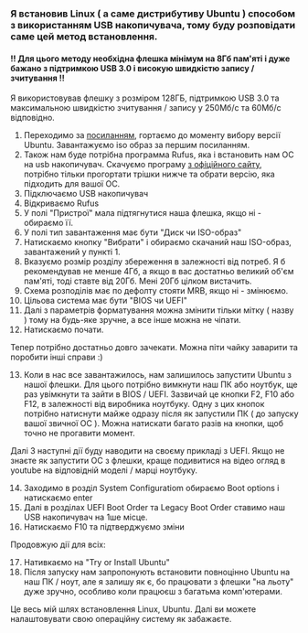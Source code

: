 ### Я встановив Linux ( а саме дистрибутиву Ubuntu ) способом з використанням USB накопичувача, тому буду розповідати саме цей метод встановлення.

#### !! Для цього методу необхідна флешка мінімум на 8Гб пам'яті і дуже бажано з підтримкою USB 3.0 і високую швидкістю запису / зчитування !!
Я використовував флешку з розміром 128ГБ, підтримкою USB 3.0 та максимальною швидкістю зчитування / запису у 250Мб/с та 60Мб/с відповідно.

1. Переходимо за [посиланням](https://ubuntu.com/download/desktop), гортаємо до моменту вибору версії Ubuntu. Завантажуємо iso образ за першим посиланням.
2. Також нам буде потрібна программа Rufus, яка і встановить нам ОС на usb накопичувач. Скачуємо програму [з офіційного сайту](https://rufus.ie/uk/), потрібно тільки прогортати трішки нижче та обрати версію, яка підходить для вашої ОС.
3. Підключаємо USB накопичувач
4. Відкриваємо Rufus
5. У полі "Пристрої" мала підтягнутися наша флешка, якщо ні - обираємо її.
6. У полі тип завантаження має бути "Диск чи ISO-образ"
7. Натискаємо кнопку "Вибрати" і обираємо скачаний наш ISO-образ, завантажений у пункті 1.
8. Вказуємо розмір розділу збереження в залежності від потреб. Я б рекомендував не менше 4Гб, а якщо в вас достатньо великий об'єм пам'яті, тоді ставте від 20Гб. Мені 20Гб цілком вистачить.
9. Схема розподілів має по дефолту стояти MRB, якщо ні - змінюємо.
10. Цільова система має бути "BIOS чи UEFI"
11. Далі з параметрів форматування можна змінити тільки мітку ( назву ) тому на будь-яке зручне, а все інше можна не чіпати.
12. Натискаємо почати.

Тепер потрібно достатньо довго зачекати. Можна піти чайку заварити та поробити інші справи :)

13. Коли в нас все завантажилось, нам залишилось запустити Ubuntu з нашої флешки. Для цього потрібно вимкнути наш ПК або ноутбук, ще раз увімкнути та зайти в BIOS / UEFI. Зазвичай це кнопки F2, F10 або F12, в залежності від виробника ноутбуку. Одну з цих кнопок потрібно натиснути майже одразу після як запустили ПК ( до запуску вашої звичної ОС ). Можна натискати багато разів на кнопки, щоб точно не прогавити момент.

Далі 3 наступні дії буду наводити на своєму прикладі з UEFI. Якщо не знаєте як запустити ОС з флешки, краще подивитися на відео огляд в youtube на відповідній моделі / марці ноутбуку.

14. Заходимо в розділ System Configuratiom обираємо Boot options і натискаємо enter
15. Далі в розділах UEFI Boot Order та Legacy Boot Order ставимо наш USB накопичувач на 1ше місце.
16. Натискаємо F10 та підтверджуємо зміни

Продовжую дії для всіх:

17. Нативкаємо на "Try or Install Ubuntu"
18. Після запуску нам запропонують встановити повноцінно Ubuntu на наш ПК / ноут, але я залишу як є, бо працювати з флешки "на льоту" дуже зручно, особливо коли працюєш з багатьма комп'ютерами.

Це весь мій шлях встановлення Linux, Ubuntu. Далі ви можете налаштовувати свою операційну систему як забажаєте.
